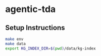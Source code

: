 # agentic-tda

## Setup Instructions

```bash
make env
make data
export KG_INDEX_DIR=$(pwd)/data/kg-index
